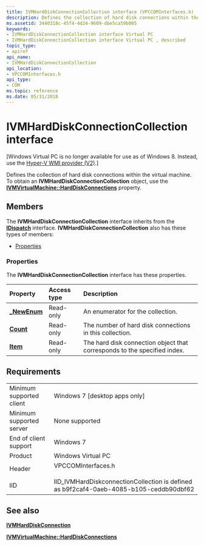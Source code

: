 ```yaml
---
title: IVMHardDiskConnectionCollection interface (VPCCOMInterfaces.h)
description: Defines the collection of hard disk connections within the virtual machine. To obtain an IVMHardDiskConnectionCollection object, use the IVMVirtualMachine HardDiskConnections property.
ms.assetid: 3440318c-45f4-4d24-9609-dbe5ca59b005
keywords:
- IVMHardDiskConnectionCollection interface Virtual PC
- IVMHardDiskConnectionCollection interface Virtual PC , described
topic_type:
- apiref
api_name:
- IVMHardDiskConnectionCollection
api_location:
- VPCCOMInterfaces.h
api_type:
- COM
ms.topic: reference
ms.date: 05/31/2018
---
```


# IVMHardDiskConnectionCollection interface

\[Windows Virtual PC is no longer available for use as of Windows 8. Instead, use the [Hyper-V WMI provider (V2)](https://docs.microsoft.com/windows/desktop/HyperV_v2/windows-virtualization-portal).\]

Defines the collection of hard disk connections within the virtual machine. To obtain an **IVMHardDiskConnectionCollection** object, use the [**IVMVirtualMachine::HardDiskConnections**](ivmvirtualmachine-harddiskconnections.md) property.

## Members

The **IVMHardDiskConnectionCollection** interface inherits from the [**IDispatch**](https://msdn.microsoft.com/en-us/library/ms221608(v=VS.71).aspx) interface. **IVMHardDiskConnectionCollection** also has these types of members:

-   [Properties](#properties)

### Properties

The **IVMHardDiskConnectionCollection** interface has these properties.



| Property                                                                 | Access type          | Description                                                                         |
|:-------------------------------------------------------------------------|:---------------------|:------------------------------------------------------------------------------------|
| [**\_NewEnum**](ivmharddiskconnectioncollection--newenum.md)<br/> | Read-only<br/> | An enumerator for the collection.<br/>                                        |
| [**Count**](ivmharddiskconnectioncollection-count.md)<br/>        | Read-only<br/> | The number of hard disk connections in this collection.<br/>                  |
| [**Item**](ivmharddiskconnectioncollection-item.md)<br/>          | Read-only<br/> | The hard disk connection object that corresponds to the specified index.<br/> |



 

## Requirements



|                                     |                                                                                                    |
|-------------------------------------|----------------------------------------------------------------------------------------------------|
| Minimum supported client<br/> | Windows 7 \[desktop apps only\]<br/>                                                         |
| Minimum supported server<br/> | None supported<br/>                                                                          |
| End of client support<br/>    | Windows 7<br/>                                                                               |
| Product<br/>                  | Windows Virtual PC<br/>                                                                      |
| Header<br/>                   | <dl> <dt>VPCCOMInterfaces.h</dt> </dl>      |
| IID<br/>                      | IID\_IVMHardDiskconnectionCollection is defined as b9f2caf4-0aeb-4085-b105-ceddb90dbf62<br/> |



## See also

<dl> <dt>

[**IVMHardDiskConnection**](ivmharddiskconnection.md)
</dt> <dt>

[**IVMVirtualMachine::HardDiskConnections**](ivmvirtualmachine-harddiskconnections.md)
</dt> </dl>

 

 






